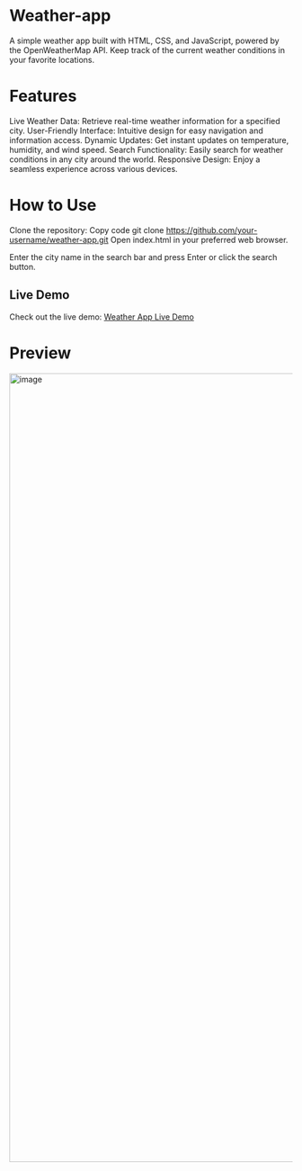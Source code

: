 # Weather-app
A simple weather app built with HTML, CSS, and JavaScript, powered by the OpenWeatherMap API. Keep track of the current weather conditions in your favorite locations.

# Features
Live Weather Data: Retrieve real-time weather information for a specified city.
User-Friendly Interface: Intuitive design for easy navigation and information access.
Dynamic Updates: Get instant updates on temperature, humidity, and wind speed.
Search Functionality: Easily search for weather conditions in any city around the world.
Responsive Design: Enjoy a seamless experience across various devices.
# How to Use
Clone the repository:
Copy code
git clone https://github.com/your-username/weather-app.git
Open index.html in your preferred web browser.

Enter the city name in the search bar and press Enter or click the search button.
## Live Demo

Check out the live demo: [Weather App Live Demo](https://weather-app-yuusuf.netlify.app/)
# Preview
<img width="1402" alt="image" src="https://github.com/Yuusufm/Weather-app/assets/155135681/2f737279-c7e7-42e9-93cd-bad610dc68a6">
